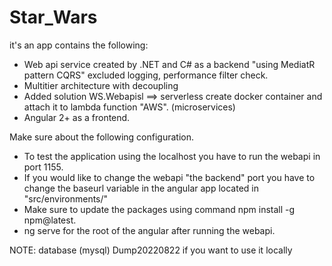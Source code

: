 # Star_Wars
it's an app contains the following:
- Web api service created by .NET and C# as a backend "using MediatR pattern CQRS" excluded logging, performance filter check.
- Multitier architecture with decoupling
- Added solution WS.Webapisl ==> serverless create docker container and attach it to lambda function "AWS". (microservices)
- Angular 2+ as a frontend.

Make sure about the following configuration.
- To test the application using the localhost you have to run the webapi in port 1155.
- If you would like to change the webapi "the backend" port you have to change the baseurl variable in the angular app located in "src/environments/"
- Make sure to update the packages using command npm install -g npm@latest.
- ng serve for the root of the angular after running the webapi.

NOTE: database (mysql) Dump20220822 if you want to use it locally
